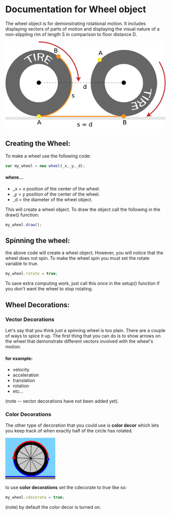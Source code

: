 # Documentation for Wheel object

The wheel object is for demonstrating rotational motion. It includes displaying vectors of parts of motion and displaying the visual nature of a non-slippling rim of length S in comparison to floor distance D.

![conceptual example](distance.png)

## Creating the Wheel:
To make a wheel use the following code:
```javascript
var my_wheel = new wheel(_x,_y,_d);
```
#### where...
+ _x = x position of the center of the wheel.
+ _y = y position of the center of the wheel.
+ _d = the diameter of the wheel object.

This will create a wheel object. To draw the object call the following in the draw() function:
```javascript
my_wheel.draw();
```

## Spinning the wheel:
the above code will create a wheel object. However, you will notice that the wheel does not spin. To make the wheel spin you must set the rotate variable to true.
```javascript
my_wheel.rotate = true;
```
To save extra computing work, just call this once in the setup() function if you don't want the wheel to stop rotating.

## Wheel Decorations:

### Vector Decorations

Let's say that you think just a spinning wheel is too plain. There are a couple of ways to spice it up. The first thing that you can do is to show arrows on the wheel that demonstrate different vectors involved with the wheel's motion.

#### for example:
+ velocity
+ acceleration
+ translation
+ rotation
+ etc...

(note -- vector decorations have not been added yet).

### Color Decorations
The other type of decoration that you could use is **color decor** which lets you keep track of when exactly half of the circle has rotated.

![color decor](colordecor.png "A simple coloring system to help you keep track of how far the wheel has rotated")

to use **color decorations** set the cdecorate to true like so:
```javascript
my_wheel.cdecorate = true;
```

(note) by default the color decor is turned on.
